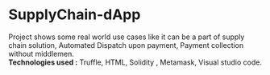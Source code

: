 # SupplyChain-dApp
Project shows some real world use cases like it can be a part of supply chain solution, Automated Dispatch upon payment, Payment collection without middlemen.  
<b>Technologies used :</b> Truffle, HTML, Solidity , Metamask, Visual studio code.
